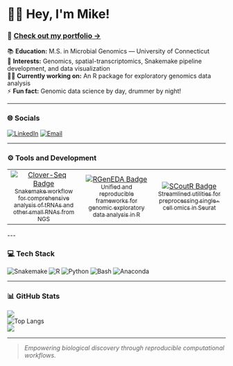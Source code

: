 # 👋🏻 Hey, I'm Mike!

### 📄 [Check out my portfolio →](https://mikemartinez99.github.io/Personal_Website/)  

📚 **Education:** M.S. in Microbial Genomics — University of Connecticut  
🧬 **Interests:** Genomics, spatial-transcriptomics, Snakemake pipeline development, and data visualization  
✍🏻 **Currently working on:** An R package for exploratory genomics data analysis  
⚡ **Fun fact:** Genomic data science by day, drummer by night!  


---

### 🌐 Socials
[![LinkedIn](https://img.shields.io/badge/LinkedIn-%230077B5.svg?style=for-the-badge&logo=linkedin&logoColor=white)](https://linkedin.com/in/Michael-martinez99)
[![Email](https://img.shields.io/badge/Email-D14836?style=for-the-badge&logo=gmail&logoColor=white)](mailto:mike.j.martinez99@gmail.com)

---

### ⚙️ Tools and Development

<table>
  <tr>
    <td width="33%" align="center">
      <a href="https://github.com/mikemartinez99/clover-seq">
        <img src="https://img.shields.io/badge/Clover--Seq-333333?style=for-the-badge&logo=github&logoColor=white" alt="Clover-Seq Badge"/><br>
        <sub>Snakemake workflow for comprehensive analysis of tRNAs and other small RNAs from NGS</sub>
      </a>
    </td>
    <td width="33%" align="center">
      <a href="https://github.com/mikemartinez99/RGenEDA">
        <img src="https://img.shields.io/badge/RGenEDA-333333?style=for-the-badge&logo=github&logoColor=white" alt="RGenEDA Badge"/><br>
        <sub>Unified and reproducible frameworks for genomic exploratory data analysis in R</sub>
      </a>
    </td>
    <td width="33%" align="center">
      <a href="https://github.com/mikemartinez99/scoutR">
        <img src="https://img.shields.io/badge/SCoutR-333333?style=for-the-badge&logo=github&logoColor=white" alt="SCoutR Badge"/><br>
        <sub>Streamlined utilities for preprocessing single-cell omics in Seurat</sub>
      </a>
    </td>
  </tr>
</table>
---

### 💻 Tech Stack

![Snakemake](https://img.shields.io/badge/Snakemake-red?style=for-the-badge&logo=snakemake&logoColor=white)
![R](https://img.shields.io/badge/R-%23276DC3.svg?style=for-the-badge&logo=r&logoColor=white)
![Python](https://img.shields.io/badge/Python-3670A0?style=for-the-badge&logo=python&logoColor=ffdd54)
![Bash](https://img.shields.io/badge/Bash-121011?style=for-the-badge&logo=gnu-bash&logoColor=white)
![Anaconda](https://img.shields.io/badge/Anaconda-44A833?style=for-the-badge&logo=anaconda&logoColor=white)

---

### 📊 GitHub Stats

![](https://nirzak-streak-stats.vercel.app/?user=mikemartinez99&theme=gruvbox&hide_border=false)  
![Top Langs](https://github-readme-stats.vercel.app/api/top-langs/?username=mikemartinez99&layout=compact&theme=gruvbox)  
[![](https://visitcount.itsvg.in/api?id=mikemartinez99&icon=0&color=0)](https://visitcount.itsvg.in)

---

> *Empowering biological discovery through reproducible computational workflows.*
